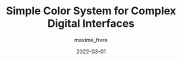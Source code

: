 ---
author: maxime_frere
date: 2022-03-01
tags:
  - websites
  - design-systems
  - colors
target_url: https://www.opensourcecolorsystem.design/
title: Simple Color System for Complex Digital Interfaces
---